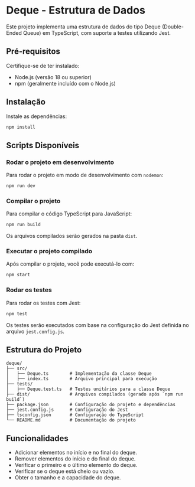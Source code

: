 # Deque - Estrutura de Dados

Este projeto implementa uma estrutura de dados do tipo Deque (Double-Ended Queue) em TypeScript, com suporte a testes utilizando Jest.

## Pré-requisitos

Certifique-se de ter instalado:

- Node.js (versão 18 ou superior)
- npm (geralmente incluído com o Node.js)

## Instalação

Instale as dependências:

   ```bash
   npm install
   ```

## Scripts Disponíveis

### Rodar o projeto em desenvolvimento

Para rodar o projeto em modo de desenvolvimento com `nodemon`:

```bash
npm run dev
```

### Compilar o projeto

Para compilar o código TypeScript para JavaScript:

```bash
npm run build
```

Os arquivos compilados serão gerados na pasta `dist`.

### Executar o projeto compilado

Após compilar o projeto, você pode executá-lo com:

```bash
npm start
```

### Rodar os testes

Para rodar os testes com Jest:

```bash
npm test
```

Os testes serão executados com base na configuração do Jest definida no arquivo `jest.config.js`.

## Estrutura do Projeto

```plaintext
deque/
├── src/
│   ├── Deque.ts        # Implementação da classe Deque
│   ├── index.ts        # Arquivo principal para execução
├── tests/
│   ├── Deque.test.ts   # Testes unitários para a classe Deque
├── dist/               # Arquivos compilados (gerado após `npm run build`)
├── package.json        # Configuração do projeto e dependências
├── jest.config.js      # Configuração do Jest
├── tsconfig.json       # Configuração do TypeScript
└── README.md           # Documentação do projeto
```

## Funcionalidades

- Adicionar elementos no início e no final do deque.
- Remover elementos do início e do final do deque.
- Verificar o primeiro e o último elemento do deque.
- Verificar se o deque está cheio ou vazio.
- Obter o tamanho e a capacidade do deque.